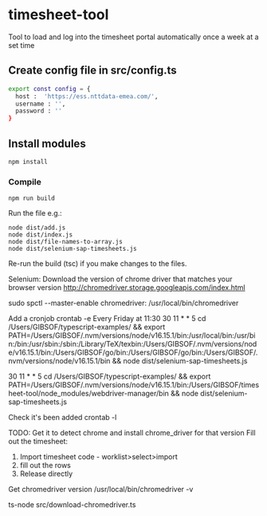 # timesheet-tool
Tool to load and log into the timesheet portal automatically once a week at a set time

## Create config file in src/config.ts
```bash
export const config = {
  host :  'https://ess.nttdata-emea.com/',
  username : '',
  password : ''
}
```

## Install modules
```
npm install
```

### Compile
```
npm run build
```

Run the file e.g.:
```
node dist/add.js
node dist/index.js
node dist/file-names-to-array.js
node dist/selenium-sap-timesheets.js
```

Re-run the build (tsc) if you make changes to the files.

Selenium:
Download the version of chrome driver that matches your browser version http://chromedriver.storage.googleapis.com/index.html

sudo spctl --master-enable
chromedriver: /usr/local/bin/chromedriver

Add a cronjob
crontab -e
Every Friday at 11:30
30 11 * * 5  cd /Users/GIBSOF/typescript-examples/ && export PATH=/Users/GIBSOF/.nvm/versions/node/v16.15.1/bin:/usr/local/bin:/usr/bin:/bin:/usr/sbin:/sbin:/Library/TeX/texbin:/Users/GIBSOF/.nvm/versions/node/v16.15.1/bin:/Users/GIBSOF/go/bin:/Users/GIBSOF/go/bin:/Users/GIBSOF/.nvm/versions/node/v16.15.1/bin && node dist/selenium-sap-timesheets.js

30 11 * * 5  cd /Users/GIBSOF/typescript-examples/ && export PATH=/Users/GIBSOF/.nvm/versions/node/v16.15.1/bin:/Users/GIBSOF/timesheet-tool/node_modules/webdriver-manager/bin && node dist/selenium-sap-timesheets.js

Check it's been added
crontab -l

TODO:
Get it to detect chrome and install chrome_driver for that version
Fill out the timesheet:
1. Import timesheet code - worklist>select>import
2. fill out the rows 
3. Release directly 

Get chromedriver version
 /usr/local/bin/chromedriver -v 

 ts-node src/download-chromedriver.ts 